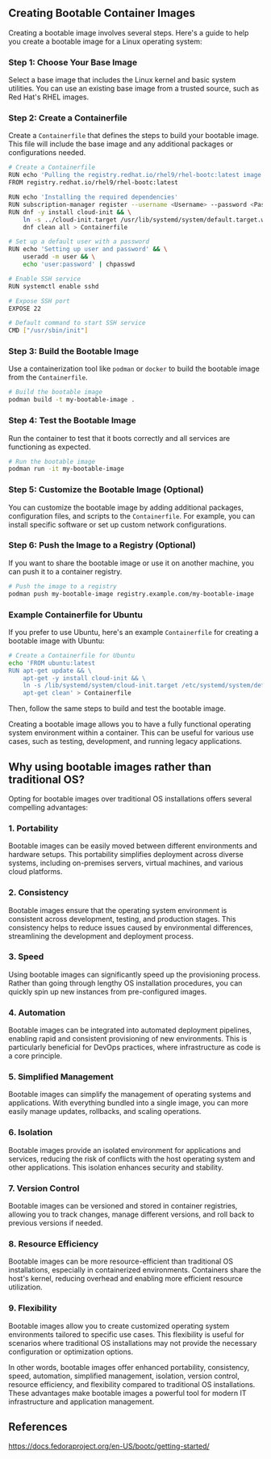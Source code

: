 ## Creating Bootable Container Images

Creating a bootable image involves several steps. Here's a guide to help you create a bootable image for a Linux operating system:

### Step 1: Choose Your Base Image
Select a base image that includes the Linux kernel and basic system utilities. You can use an existing base image from a trusted source, such as Red Hat's RHEL images.

### Step 2: Create a Containerfile
Create a `Containerfile` that defines the steps to build your bootable image. This file will include the base image and any additional packages or configurations needed.

```sh
# Create a Containerfile
RUN echo 'Pulling the registry.redhat.io/rhel9/rhel-bootc:latest image'
FROM registry.redhat.io/rhel9/rhel-bootc:latest

RUN echo 'Installing the required dependencies'
RUN subscription-manager register --username <Username> --password <Password>
RUN dnf -y install cloud-init && \
    ln -s ../cloud-init.target /usr/lib/systemd/system/default.target.wants && \
    dnf clean all > Containerfile

# Set up a default user with a password
RUN echo 'Setting up user and password' && \
    useradd -m user && \
    echo 'user:password' | chpasswd

# Enable SSH service
RUN systemctl enable sshd

# Expose SSH port
EXPOSE 22

# Default command to start SSH service
CMD ["/usr/sbin/init"]
```

### Step 3: Build the Bootable Image
Use a containerization tool like `podman` or `docker` to build the bootable image from the `Containerfile`.

```sh
# Build the bootable image
podman build -t my-bootable-image .
```

### Step 4: Test the Bootable Image
Run the container to test that it boots correctly and all services are functioning as expected.

```sh
# Run the bootable image
podman run -it my-bootable-image
```

### Step 5: Customize the Bootable Image (Optional)
You can customize the bootable image by adding additional packages, configuration files, and scripts to the `Containerfile`. For example, you can install specific software or set up custom network configurations.

### Step 6: Push the Image to a Registry (Optional)
If you want to share the bootable image or use it on another machine, you can push it to a container registry.

```sh
# Push the image to a registry
podman push my-bootable-image registry.example.com/my-bootable-image
```

### Example Containerfile for Ubuntu
If you prefer to use Ubuntu, here's an example `Containerfile` for creating a bootable image with Ubuntu:

```sh
# Create a Containerfile for Ubuntu
echo 'FROM ubuntu:latest
RUN apt-get update && \
    apt-get -y install cloud-init && \
    ln -s /lib/systemd/system/cloud-init.target /etc/systemd/system/default.target.wants/cloud-init.target && \
    apt-get clean' > Containerfile
```

Then, follow the same steps to build and test the bootable image.

Creating a bootable image allows you to have a fully functional operating system environment within a container. This can be useful for various use cases, such as testing, development, and running legacy applications.


## Why using bootable images rather than traditional OS?

Opting for bootable images over traditional OS installations offers several compelling advantages:

### 1. **Portability**
Bootable images can be easily moved between different environments and hardware setups. This portability simplifies deployment across diverse systems, including on-premises servers, virtual machines, and various cloud platforms.

### 2. **Consistency**
Bootable images ensure that the operating system environment is consistent across development, testing, and production stages. This consistency helps to reduce issues caused by environmental differences, streamlining the development and deployment process.

### 3. **Speed**
Using bootable images can significantly speed up the provisioning process. Rather than going through lengthy OS installation procedures, you can quickly spin up new instances from pre-configured images.

### 4. **Automation**
Bootable images can be integrated into automated deployment pipelines, enabling rapid and consistent provisioning of new environments. This is particularly beneficial for DevOps practices, where infrastructure as code is a core principle.

### 5. **Simplified Management**
Bootable images can simplify the management of operating systems and applications. With everything bundled into a single image, you can more easily manage updates, rollbacks, and scaling operations.

### 6. **Isolation**
Bootable images provide an isolated environment for applications and services, reducing the risk of conflicts with the host operating system and other applications. This isolation enhances security and stability.

### 7. **Version Control**
Bootable images can be versioned and stored in container registries, allowing you to track changes, manage different versions, and roll back to previous versions if needed.

### 8. **Resource Efficiency**
Bootable images can be more resource-efficient than traditional OS installations, especially in containerized environments. Containers share the host's kernel, reducing overhead and enabling more efficient resource utilization.

### 9. **Flexibility**
Bootable images allow you to create customized operating system environments tailored to specific use cases. This flexibility is useful for scenarios where traditional OS installations may not provide the necessary configuration or optimization options.

In other words, bootable images offer enhanced portability, consistency, speed, automation, simplified management, isolation, version control, resource efficiency, and flexibility compared to traditional OS installations. These advantages make bootable images a powerful tool for modern IT infrastructure and application management.



## References

https://docs.fedoraproject.org/en-US/bootc/getting-started/

